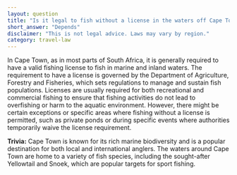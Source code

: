 ```yaml
---
layout: question
title: "Is it legal to fish without a license in the waters off Cape Town?"
short_answer: "Depends"
disclaimer: "This is not legal advice. Laws may vary by region."
category: travel-law
---
```

In Cape Town, as in most parts of South Africa, it is generally required to have a valid fishing license to fish in marine and inland waters. The requirement to have a license is governed by the Department of Agriculture, Forestry and Fisheries, which sets regulations to manage and sustain fish populations. Licenses are usually required for both recreational and commercial fishing to ensure that fishing activities do not lead to overfishing or harm to the aquatic environment. However, there might be certain exceptions or specific areas where fishing without a license is permitted, such as private ponds or during specific events where authorities temporarily waive the license requirement.

**Trivia:** Cape Town is known for its rich marine biodiversity and is a popular destination for both local and international anglers. The waters around Cape Town are home to a variety of fish species, including the sought-after Yellowtail and Snoek, which are popular targets for sport fishing.
